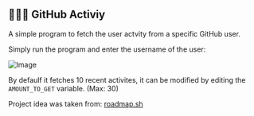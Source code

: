 ## 🧑🏻‍💻 GitHub Activiy

A simple program to fetch the user actvity from a specific GitHub user.

Simply run the program and enter the username of the user:

![Image](https://github.com/user-attachments/assets/ec5c5b65-d277-4b71-b848-6dd5212d2240)

By defaulf it fetches 10 recent activites, it can be modified by editing the `AMOUNT_TO_GET` variable. (Max: 30) 

Project idea was taken from: [roadmap.sh](https://roadmap.sh/projects/github-user-activity)
